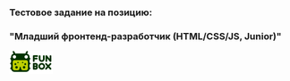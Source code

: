 ### Тестовое задание на позицию:

### "Младший фронтенд-разработчик (HTML/CSS/JS, Junior)"

![FunBox Logo](https://github.com/deniska69/funbox-test/blob/main/src/assets/funbox_logo.png)
